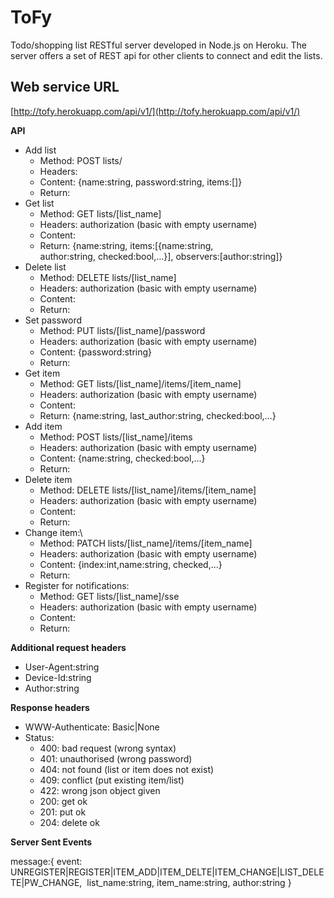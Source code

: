 # ToFy

Todo/shopping list RESTful server developed in Node.js on Heroku.
The server offers a set of REST api for other clients to connect and edit the lists.

## Web service URL
[http://tofy.herokuapp.com/api/v1/](http://tofy.herokuapp.com/api/v1/)

**API**

-   Add list
    -   Method: POST lists/
    -   Headers:
    -   Content: {name:string, password:string, items:[]}
    -   Return:
-   Get list
    -   Method: GET lists/[list\_name]
    -   Headers: authorization (basic with empty username)
    -   Content:
    -   Return: {name:string, items:[{name:string,
        author:string, checked:bool,…}], observers:[author:string]}
-   Delete list
    -   Method: DELETE lists/[list\_name]
    -   Headers: authorization (basic with empty username)
    -   Content:
    -   Return:
-   Set password
    -   Method: PUT lists/[list\_name]/password
    -   Headers: authorization (basic with empty username)
    -   Content: {password:string}
    -   Return:
-   Get item
    -   Method: GET lists/[list\_name]/items/[item\_name]
    -   Headers: authorization (basic with empty username)
    -   Content: 
    -   Return: {name:string, last\_author:string, checked:bool,…}
-   Add item
    -   Method: POST lists/[list\_name]/items
    -   Headers: authorization (basic with empty username)
    -   Content: {name:string, checked:bool,…}
    -   Return: 
-   Delete item
    -   Method: DELETE lists/[list\_name]/items/[item\_name]
    -   Headers: authorization (basic with empty username)
    -   Content:
    -   Return: 
-   Change item:\
    -   Method: PATCH lists/[list\_name]/items/[item\_name]
    -   Headers: authorization (basic with empty username)
    -   Content: {index:int,name:string, checked,...}
    -   Return: 
-   Register for notifications:
    -   Method: GET lists/[list\_name]/sse
    -   Headers: authorization (basic with empty username)
    -   Content:
    -   Return: 

**Additional request headers**

-   User-Agent:string
-   Device-Id:string
-   Author:string

**Response headers**

-   WWW-Authenticate: Basic|None
-   Status:
    -   400: bad request (wrong syntax)
    -   401: unauthorised (wrong password)
    -   404: not found (list or item does not exist)
    -   409: conflict (put existing item/list)
    -   422: wrong json object given
    -   200: get ok
    -   201: put ok
    -   204: delete ok

**Server Sent Events**

message:{
    event: UNREGISTER|REGISTER|ITEM\_ADD|ITEM\_DELTE|ITEM\_CHANGE|LIST\_DELETE|PW\_CHANGE, 
    list\_name:string,
    item\_name:string,
    author:string
}


